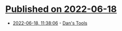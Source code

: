 # [Published on 2022-06-18](index.md)

* [2022-06-18, 11:38:06](https://news.ycombinator.com/item?id=31788967) - [Dan's Tools](https://www.danstools.com/)

